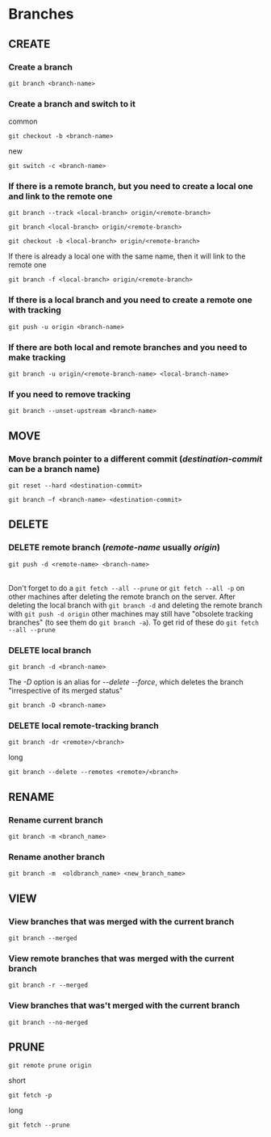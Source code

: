 # Branches

## CREATE

### Create a branch

```shell
git branch <branch-name>
```

### Create a branch and switch to it

common

```shell
git checkout -b <branch-name> 
```

new

```shell
git switch -c <branch-name>
```

### If there is a remote branch, but you need to create a local one and link to the remote one

```shell
git branch --track <local-branch> origin/<remote-branch>
```

```shell
git branch <local-branch> origin/<remote-branch>
```

```shell
git checkout -b <local-branch> origin/<remote-branch>
```

If there is already a local one with the same name, then it will link to the remote one

```shell
git branch -f <local-branch> origin/<remote-branch>
```

### If there is a local branch and you need to create a remote one with tracking

```shell
git push -u origin <branch-name>
```

### If there are both local and remote branches and you need to make tracking

```shell
git branch -u origin/<remote-branch-name> <local-branch-name>
```

### If you need to remove tracking

```shell
git branch --unset-upstream <branch-name>
```

## MOVE

### Move branch pointer to a different commit (*destination-commit* can be a branch name)

```shell
git reset --hard <destination-commit>
```

```shell
git branch –f <branch-name> <destination-commit>
```

## DELETE

### DELETE remote branch (*remote-name* usually *origin*)

```shell
git push -d <remote-name> <branch-name>
```

\
Don't forget to do a `git fetch --all --prune` or `git fetch --all -p` on other machines after deleting the remote branch on the server.
After deleting the local branch with `git branch -d` and deleting the remote branch with `git push -d origin` other machines may still have "obsolete tracking branches" (to see them do `git branch -a`). To get rid of these do `git fetch --all --prune`

### DELETE local branch

```shell
git branch -d <branch-name>
```

The *-D* option is an alias for *--delete* *--force*, which deletes the branch "irrespective of its merged status"

```shell
git branch -D <branch-name>
```

### DELETE local remote-tracking branch

```shell
git branch -dr <remote>/<branch>
```

long

```shell
git branch --delete --remotes <remote>/<branch>
```

## RENAME

### Rename current branch

```shell
git branch -m <branch_name>
```

### Rename another branch

```shell
git branch -m  <oldbranch_name> <new_branch_name>
```

## VIEW

### View branches that was merged with the current branch

```shell
git branch --merged
```

### View remote branches that was merged with the current branch

```shell
git branch -r --merged
```

### View branches that was't merged with the current branch

```shell
git branch --no-merged
```

## PRUNE

```shell
git remote prune origin
```

short

```shell
git fetch -p
```

long

```shell
git fetch --prune
```
